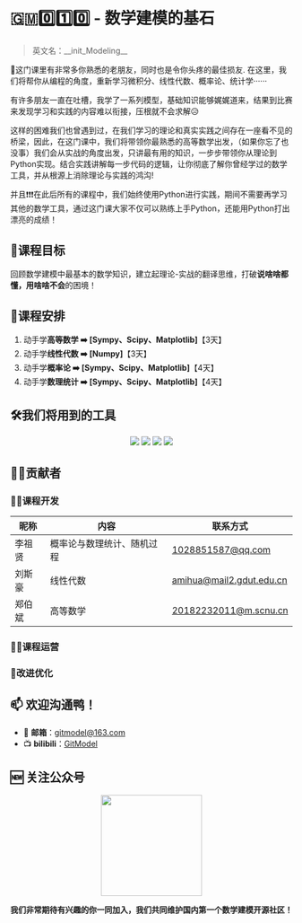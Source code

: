 # 🇬🇲0️⃣1️⃣0️⃣ - 数学建模的基石
> 英文名：\_\_init_Modeling\_\_

👋这门课里有非常多你熟悉的老朋友，同时也是令你头疼的最佳损友. 在这里，我们将帮你从编程的角度，重新学习微积分、线性代数、概率论、统计学······

有许多朋友一直在吐槽，我学了一系列模型，基础知识能够娓娓道来，结果到比赛来发现学习和实践的内容难以衔接，压根就不会求解😥

这样的困难我们也曾遇到过，在我们学习的理论和真实实践之间存在一座看不见的桥梁，因此，在这门课中，我们将带领你最熟悉的高等数学出发，（如果你忘了也没事）我们会从实战的角度出发，只讲最有用的知识，一步步带领你从理论到Python实现。结合实践讲解每一步代码的逻辑，让你彻底了解你曾经学过的数学工具，并从根源上消除理论与实践的鸿沟! 

并且❗❗❗在此后所有的课程中，我们始终使用Python进行实践，期间不需要再学习其他的数学工具，通过这门课大家不仅可以熟练上手Python，还能用Python打出漂亮的成绩！

## 🎯课程目标
回顾数学建模中最基本的数学知识，建立起理论-实战的翻译思维，打破**说啥啥都懂，用啥啥不会**的困境！

## 📆课程安排
1. 动手学**高等数学 ➡️ [Sympy、Scipy、Matplotlib]**【3天】
2. 动手学**线性代数 ➡️ [Numpy]**【3天】
3. 动手学**概率论 ➡️ [Sympy、Scipy、Matplotlib]**【4天】
4. 动手学**数理统计 ➡️ [Sympy、Scipy、Matplotlib]**【4天】

## 🛠️我们将用到的工具
<p align='center'>
<img src="https://img.shields.io/badge/Python-3.8-brightgreen"> <img src="https://img.shields.io/badge/Numpy-1.22-brightgreen"> <img src="https://img.shields.io/badge/Scipy-1.8.1-brightgreen"> <img src="https://img.shields.io/badge/Matplotlib-3.5.1-brightgreen">
</p>
  
## 🧑‍💻贡献者
### 🧑‍🔧课程开发
| 昵称 | 内容           | 联系方式                                  |
| ------ | ---------------- | --------------------------------------------- |
| 李祖贤 | 概率论与数理统计、随机过程 |1028851587@qq.com|
| 刘斯豪 | 线性代数     |amihua@mail2.gdut.edu.cn|
| 郑伯斌 | 高等数学     |20182232011@m.scnu.cn|

### 🏃‍♀️课程运营

### 🧩改进优化

<h2 align='left'><b>📫 欢迎沟通鸭！</b></h2>

- 📧 **邮箱**：gitmodel@163.com
- 📺 **bilibili**：[GitModel](https://space.bilibili.com/1051016998)

<h2 align='left'><b>🆕 关注公众号</b></h2>
<p align='center'>
    <a href='https://space.bilibili.com/1051016998'>
        <img src="https://github.com/Git-Model/.github/blob/main/figures/QRCode.jpg" width = "180" height = "180">
    </a>
</p>

**我们非常期待有兴趣的你一同加入，我们共同维护国内第一个数学建模开源社区！**

